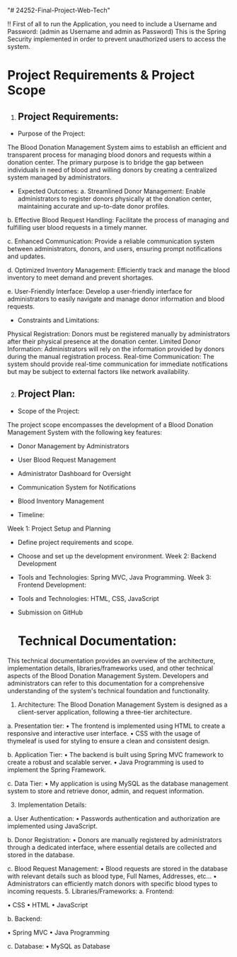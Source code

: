 "# 24252-Final-Project-Web-Tech" 

!! First of all to run the Application, you need to include a Username and Password:
(admin as Username and admin as Password) This is the Spring Security implemented in order to prevent unauthorized users to access the system.

Project Requirements & Project Scope
====================================

1. Project Requirements:
   --------------------
   
- Purpose of the Project:

The Blood Donation Management System aims to establish an efficient and transparent 
process for managing blood donors and requests within a donation center. The primary 
purpose is to bridge the gap between individuals in need of blood and willing donors by
creating a centralized system managed by administrators.

- Expected Outcomes:
a. Streamlined Donor Management: Enable administrators to register donors physically 
at the donation center, maintaining accurate and up-to-date donor profiles.

b. Effective Blood Request Handling: Facilitate the process of managing and fulfilling 
user blood requests in a timely manner.

c. Enhanced Communication: Provide a reliable communication system between 
administrators, donors, and users, ensuring prompt notifications and updates.

d. Optimized Inventory Management: Efficiently track and manage the blood inventory 
to meet demand and prevent shortages.

e. User-Friendly Interface: Develop a user-friendly interface for administrators to easily 
navigate and manage donor information and blood requests.

- Constraints and Limitations:

Physical Registration: Donors must be registered manually by administrators after their 
physical presence at the donation center.
Limited Donor Information: Administrators will rely on the information provided by donors 
during the manual registration process.
Real-time Communication: The system should provide real-time communication for 
immediate notifications but may be subject to external factors like network availability.

2. Project Plan:
   -------------
- Scope of the Project:

The project scope encompasses the development of a Blood Donation Management System 
with the following key features:
- Donor Management by Administrators
- User Blood Request Management
- Administrator Dashboard for Oversight
- Communication System for Notifications
- Blood Inventory Management
  
- Timeline:

Week 1: Project Setup and Planning
- Define project requirements and scope.
- Choose and set up the development environment.
Week 2: Backend Development
- Tools and Technologies: Spring MVC, Java Programming.
Week 3: Frontend Development:
- Tools and Technologies: HTML, CSS, JavaScript
- Submission on GitHub

  Technical Documentation:
  =======================

This technical documentation provides an overview of the architecture, implementation details, libraries/frameworks used, and other technical aspects of the Blood Donation 
Management System. Developers and administrators can refer to this documentation for a comprehensive understanding of the system's technical foundation and functionality.

1. Architecture:
The Blood Donation Management System is designed as a client-server application, following a three-tier architecture.

a. Presentation tier:
  • The frontend is implemented using HTML to create a responsive and interactive user interface.
  • CSS with the usage of thymeleaf is used for styling to ensure a clean and consistent design.

b. Application Tier:
  • The backend is built using Spring MVC framework to create a robust and scalable server.
  • Java Programming is used to implement the Spring Framework.
  
c. Data Tier:
  • My application is using MySQL as the database management system to store and retrieve donor, admin, and request information.
  
3. Implementation Details:
   
a. User Authentication:
  • Passwords authentication and authorization are implemented using JavaScript.
  
b. Donor Registration:
  • Donors are manually registered by administrators through a dedicated interface, where essential details are collected and stored in the database.
  
c. Blood Request Management:
  • Blood requests are stored in the database with relevant details such as blood type, Full Names, Addresses, etc...
  • Administrators can efficiently match donors with specific blood types to incoming requests.
5. Libraries/Frameworks:
a. Frontend:

  • CSS
  • HTML
  • JavaScript
  
b. Backend:

  • Spring MVC
  • Java Programming
  
c. Database:
  • MySQL as Database


